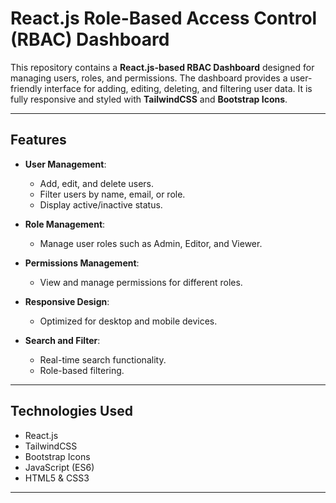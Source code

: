 # React.js Role-Based Access Control (RBAC) Dashboard

This repository contains a **React.js-based RBAC Dashboard** designed for managing users, roles, and permissions. The dashboard provides a user-friendly interface for adding, editing, deleting, and filtering user data. It is fully responsive and styled with **TailwindCSS** and **Bootstrap Icons**.

---

## Features

- **User Management**:
  - Add, edit, and delete users.
  - Filter users by name, email, or role.
  - Display active/inactive status.

- **Role Management**:
  - Manage user roles such as Admin, Editor, and Viewer.

- **Permissions Management**:
  - View and manage permissions for different roles.

- **Responsive Design**:
  - Optimized for desktop and mobile devices.

- **Search and Filter**:
  - Real-time search functionality.
  - Role-based filtering.

---

## Technologies Used

- React.js
- TailwindCSS
- Bootstrap Icons
- JavaScript (ES6)
- HTML5 & CSS3

---
